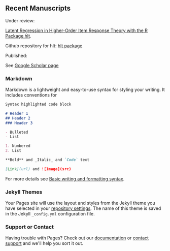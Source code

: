 ## Recent Manuscripts

Under review:

[Latent Regression in Higher-Order Item Response Theory with the R Package hlt](https://mkleinsa.github.io/doc/hlt_proof_draft_brmic.pdf).

Github repository for hlt: [hlt package](https://github.com/mkleinsa/hlt) 

Published:

See [Google Scholar page](https://scholar.google.com/citations?user=AkJ_MJ8AAAAJ&hl=en&oi=sra) 

### Markdown

Markdown is a lightweight and easy-to-use syntax for styling your writing. It includes conventions for

``` markdown
Syntax highlighted code block

# Header 1
## Header 2
### Header 3

- Bulleted
- List

1. Numbered
2. List

**Bold** and _Italic_ and `Code` text

[Link](url) and ![Image](src)
```

For more details see [Basic writing and formatting syntax](https://docs.github.com/en/github/writing-on-github/getting-started-with-writing-and-formatting-on-github/basic-writing-and-formatting-syntax).

### Jekyll Themes

Your Pages site will use the layout and styles from the Jekyll theme you have selected in your [repository settings](https://github.com/mkleinsa/mkleinsa.github.io/settings/pages). The name of this theme is saved in the Jekyll `_config.yml` configuration file.

### Support or Contact

Having trouble with Pages? Check out our [documentation](https://docs.github.com/categories/github-pages-basics/) or [contact support](https://support.github.com/contact) and we'll help you sort it out.
